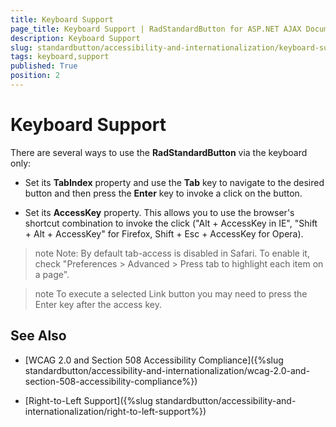 ```yaml
---
title: Keyboard Support
page_title: Keyboard Support | RadStandardButton for ASP.NET AJAX Documentation
description: Keyboard Support
slug: standardbutton/accessibility-and-internationalization/keyboard-support
tags: keyboard,support
published: True
position: 2
---
```


# Keyboard Support

There are several ways to use the **RadStandardButton** via the keyboard only:

* Set its **TabIndex** property and use the **Tab** key to navigate to the desired button and then press the **Enter** key to invoke a click on the button.

* Set its **AccessKey** property. This allows you to use the browser's shortcut combination to invoke the click ("Alt + AccessKey in IE", "Shift + Alt + AccessKey" for Firefox, Shift + Esc + AccessKey for Opera).

>note Note: By default tab-access is disabled in Safari. To enable it, check "Preferences > Advanced > Press tab to highlight each item on a page".

>note To execute a selected Link button you may need to press the Enter key after the access key.

## See Also

 * [WCAG 2.0 and Section 508 Accessibility Compliance]({%slug standardbutton/accessibility-and-internationalization/wcag-2.0-and-section-508-accessibility-compliance%})

 * [Right-to-Left Support]({%slug standardbutton/accessibility-and-internationalization/right-to-left-support%})
